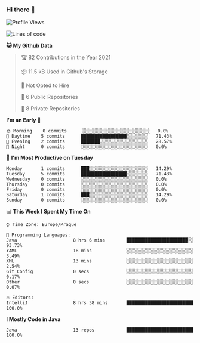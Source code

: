 ### Hi there 👋

<!--START_SECTION:waka-->
![Profile Views](http://img.shields.io/badge/Profile%20Views-7-blue)

![Lines of code](https://img.shields.io/badge/From%20Hello%20World%20I%27ve%20Written-42400%20lines%20of%20code-blue)

**🐱 My Github Data** 

> 🏆 82 Contributions in the Year 2021
 > 
> 📦 11.5 kB Used in Github's Storage 
 > 
> 🚫 Not Opted to Hire
 > 
> 📜 6 Public Repositories 
 > 
> 🔑 8 Private Repositories  
 > 
**I'm an Early 🐤** 

```text
🌞 Morning    0 commits      ░░░░░░░░░░░░░░░░░░░░░░░░░   0.0% 
🌆 Daytime    5 commits      █████████████████░░░░░░░░   71.43% 
🌃 Evening    2 commits      ███████░░░░░░░░░░░░░░░░░░   28.57% 
🌙 Night      0 commits      ░░░░░░░░░░░░░░░░░░░░░░░░░   0.0%

```
📅 **I'm Most Productive on Tuesday** 

```text
Monday       1 commits      ███░░░░░░░░░░░░░░░░░░░░░░   14.29% 
Tuesday      5 commits      █████████████████░░░░░░░░   71.43% 
Wednesday    0 commits      ░░░░░░░░░░░░░░░░░░░░░░░░░   0.0% 
Thursday     0 commits      ░░░░░░░░░░░░░░░░░░░░░░░░░   0.0% 
Friday       0 commits      ░░░░░░░░░░░░░░░░░░░░░░░░░   0.0% 
Saturday     1 commits      ███░░░░░░░░░░░░░░░░░░░░░░   14.29% 
Sunday       0 commits      ░░░░░░░░░░░░░░░░░░░░░░░░░   0.0%

```


📊 **This Week I Spent My Time On** 

```text
⌚︎ Time Zone: Europe/Prague

💬 Programming Languages: 
Java                     8 hrs 6 mins        ███████████████████████░░   93.73% 
YAML                     18 mins             ░░░░░░░░░░░░░░░░░░░░░░░░░   3.49% 
XML                      13 mins             ░░░░░░░░░░░░░░░░░░░░░░░░░   2.54% 
Git Config               0 secs              ░░░░░░░░░░░░░░░░░░░░░░░░░   0.17% 
Other                    0 secs              ░░░░░░░░░░░░░░░░░░░░░░░░░   0.07%

🔥 Editors: 
IntelliJ                 8 hrs 38 mins       █████████████████████████   100.0%

```

**I Mostly Code in Java** 

```text
Java                     13 repos            █████████████████████████   100.0%

```



<!--END_SECTION:waka-->
